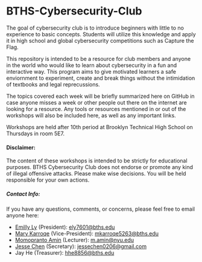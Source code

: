 # BTHS-Cybersecurity-Club

The goal of cybersecurity club is to introduce beginners with little to no experience to basic concepts. Students will utilize this knowledge and apply it in high school and global cybersecurity competitions such as Capture the Flag.

This repository is intended to be a resource for club members and anyone in the world who would like to learn about cybersecurity in a fun and interactive way. This program aims to give motivated learners a safe enviornment to experiment, create and break things without the intimidation of textbooks and legal reprecussions. 

The topics covered each week will be briefly summarized here on GitHub in case anyone misses a week or other people out there on the internet are looking for a resource. Any tools or resources mentioned in or out of the workshops will also be included here, as well as any important links.

Workshops are held after 10th period at Brooklyn Technical High School on Thursdays in room 5E7.

#### Disclaimer:

The content of these workshops is intended to be strictly for educational purposes. BTHS Cybersecurity Club does not endorse or promote any kind of illegal offensive attacks. Please make wise decisions. You will be held responsible for your own actions.

##### Contact Info:
If you have any questions, comments, or concerns, please feel free to email anyone here:
- [Emilly Ly](http://github.com/emillyly) (President): <a href='mailto:ely7601@bths.edu'>ely7601@bths.edu</a>
- [Mary Karroqe](http://github.com/mkarroqe) (Vice-President): <a href='mailto:mkarroqe5263@bths.edu'>mkarroqe5263@bths.edu</a>
- [Momopranto Amin](http://github.com/momopranto) (Lecturer): <a href='mailto:m.amin@nyu.edu'>m.amin@nyu.edu</a>
- [Jesse Chen](http://github.com/jchen2111) (Secretary): <a href='mailto:jessechen0206@gmail.com'>jessechen0206@gmail.com</a>
- Jay He (Treasurer): <a href='mailto:hhe8856@bths.edu'>hhe8856@bths.edu</a>
